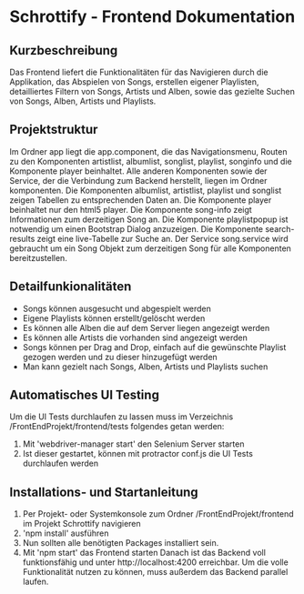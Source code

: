 Schrottify - Frontend Dokumentation
==============

Kurzbeschreibung
--------------
Das Frontend liefert die Funktionalitäten für das Navigieren durch die Applikation, das Abspielen von Songs, erstellen eigener Playlisten, detailliertes Filtern von Songs, Artists und Alben,
sowie das gezielte Suchen von Songs, Alben, Artists und Playlists.

Projektstruktur
--------------

Im Ordner app liegt die app.component, die das Navigationsmenu, Routen zu den Komponenten artistlist, albumlist, songlist, playlist, songinfo und die Komponente player beinhaltet.
Alle anderen Komponenten sowie der Service, der die Verbindung zum Backend herstellt, liegen im Ordner komponenten.
Die Komponenten albumlist, artistlist, playlist und songlist zeigen Tabellen zu entsprechenden Daten an.
Die Komponente player beinhaltet nur den html5 player. Die Komponente song-info zeigt Informationen zum derzeitigen Song an.
Die Komponente playlistpopup ist notwendig um einen Bootstrap Dialog anzuzeigen. Die Komponente search-results zeigt eine live-Tabelle zur Suche an.
Der Service song.service wird gebraucht um ein Song Objekt zum derzeitigen Song für alle Komponenten bereitzustellen.

Detailfunkionalitäten
--------------
- Songs können ausgesucht und abgespielt werden
- Eigene Playlists können erstellt/gelöscht werden
- Es können alle Alben die auf dem Server liegen angezeigt werden
- Es können alle Artists die vorhanden sind angezeigt werden
- Songs können per Drag and Drop, einfach auf die gewünschte Playlist gezogen werden und zu dieser hinzugefügt werden
- Man kann gezielt nach Songs, Alben, Artists und Playlists suchen

Automatisches UI Testing
--------------
Um die UI Tests durchlaufen zu lassen muss im Verzeichnis /FrontEndProjekt/frontend/tests folgendes getan werden:
1. Mit 'webdriver-manager start' den Selenium Server starten
2. Ist dieser gestartet, können mit protractor conf.js die UI Tests durchlaufen werden

Installations- und Startanleitung
--------------
1. Per Projekt- oder Systemkonsole zum Ordner /FrontEndProjekt/frontend im Projekt Schrottify navigieren
2. 'npm install' ausführen
3. Nun sollten alle benötigten Packages installiert sein.
4. Mit 'npm start' das Frontend starten
Danach ist das Backend voll funktionsfähig und unter http://localhost:4200 erreichbar. Um die volle Funktionalität nutzen zu können, muss außerdem das Backend parallel laufen.